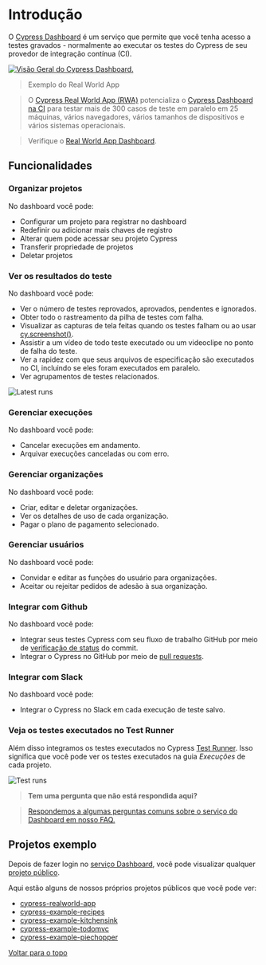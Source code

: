 # Introdução

O [Cypress Dashboard](https://on.cypress.io/dashboard) é um serviço que permite que você tenha acesso a 
testes gravados - normalmente ao executar os testes do Cypress de seu provedor de integração contínua (CI).

[![Visão Geral do Cypress Dashboard.](https://img.youtube.com/vi/ezp60FUnjGg/0.jpg)](https://youtu.be/ezp60FUnjGg)

>  Exemplo do Real World App

> O [Cypress Real World App (RWA)](https://github.com/cypress-io/cypress-realworld-app) potencializa o 
[Cypress Dashboard na CI](https://dashboard.cypress.io/projects/7s5okt) para testar mais de 300 casos de teste
em paralelo em 25 máquinas, vários navegadores, vários tamanhos de dispositivos e vários sistemas operacionais.

> Verifique o [Real World App Dashboard](https://dashboard.cypress.io/projects/7s5okt).

## Funcionalidades

### Organizar projetos

No dashboard você pode:

- Configurar um projeto para registrar no dashboard
- Redefinir ou adicionar mais chaves de registro
- Alterar quem pode acessar seu projeto Cypress
- Transferir propriedade de projetos
- Deletar projetos

### Ver os resultados do teste

No dashboard você pode:

[//]: <> (TODO - Adicionar link cy.request)

- Ver o número de testes reprovados, aprovados, pendentes e ignorados.
- Obter todo o rastreamento da pilha de testes com falha.
- Visualizar as capturas de tela feitas quando os testes falham ou 
ao usar [cy.screenshot()](https://docs.cypress.io/api/commands/screenshot.html).
- Assistir a um vídeo de todo teste executado ou um videoclipe no ponto de falha do teste.
- Ver a rapidez com que seus arquivos de especificação são executados no CI, incluindo se eles foram executados em paralelo.
- Ver agrupamentos de testes relacionados. 

![Latest runs](https://docs.cypress.io/img/dashboard/dashboard-runs-list.38bf0e41.png)

### Gerenciar execuções

No dashboard você pode:

- Cancelar execuções em andamento.
- Arquivar execuções canceladas ou com erro.

### Gerenciar organizações

No dashboard você pode:

- Criar, editar e deletar organizações.
- Ver os detalhes de uso de cada organização.
- Pagar o plano de pagamento selecionado.

### Gerenciar usuários

No dashboard você pode:

- Convidar e editar as funções do usuário para organizações.
- Aceitar ou rejeitar pedidos de adesão à sua organização. 

### Integrar com Github

No dashboard você pode:

[//]: <> (TODO - Adicionar links verificação de status e pull requests)

- Integrar seus testes Cypress com seu fluxo de trabalho GitHub por meio de 
[verificação de status](https://docs.cypress.io/guides/dashboard/github-integration.html#Status-checks) 
do commit.
- Integrar o Cypress no GitHub por meio de 
[pull requests](https://docs.cypress.io/guides/dashboard/github-integration.html#Pull-request-comments).

### Integrar com Slack

No dashboard você pode:

- Integrar o Cypress no Slack em cada execução de teste salvo.

### **Veja os testes executados no Test Runner**

[//]: <> (TODO - Adicionar link Test Runner)
Além disso integramos os testes executados no Cypress 
[Test Runner](https://docs.cypress.io/guides/core-concepts/test-runner.html). 
Isso significa que você pode ver os testes executados na guia *Execuções* de cada projeto.

![Test runs](https://docs.cypress.io/img/dashboard/runs-list-in-desktop-gui.c0a8a677.png)

> **Tem uma pergunta que não está respondida aqui?**

> [Respondemos a algumas perguntas comuns sobre o serviço do Dashboard em nosso FAQ.](https://docs.cypress.io/faq/questions/dashboard-faq.html)

## Projetos exemplo

[//]: <> (TODO - Adicionar links Dashboard e projeto público)
Depois de fazer login no [serviço Dashboard](https://on.cypress.io/dashboard), 
você pode visualizar qualquer 
[projeto público](https://docs.cypress.io/guides/dashboard/projects.html#Public-vs-Private).

Aqui estão alguns de nossos próprios projetos públicos que você pode ver:

- [cypress-realworld-app](https://dashboard.cypress.io/projects/7s5okt)
- [cypress-example-recipes](https://dashboard.cypress.io/#/projects/6p53jw)
- [cypress-example-kitchensink](https://dashboard.cypress.io/#/projects/4b7344)
- [cypress-example-todomvc](https://dashboard.cypress.io/#/projects/245obj)
- [cypress-example-piechopper](https://dashboard.cypress.io/#/projects/fuduzp)

[Voltar para o topo](#introdução)
